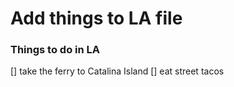 # Add things to LA file

### Things to do in LA

[] take the ferry to Catalina Island
[] eat street tacos
